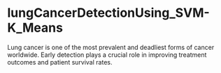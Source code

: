 # lungCancerDetectionUsing_SVM-K_Means
Lung cancer is one of the most prevalent and deadliest forms of cancer worldwide. Early detection plays a crucial role in improving treatment outcomes and patient survival rates.
